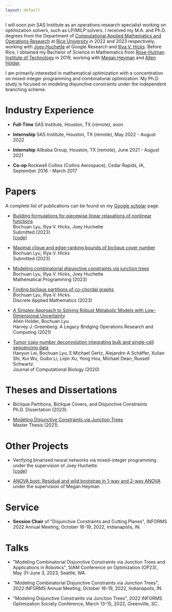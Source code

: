 ```yaml
---
layout: default
---
```


I will soon join SAS Institute as an operations research specialist working on optimization solvers, such as LP/MILP solvers. I received my M.A. and Ph.D. degrees from the Department of [Computational Applied Mathematics and Operations Research](https://cmor.rice.edu/) at [Rice University](https://www.rice.edu/) in 2022 and 2023 respectively, working with [Joey Huchette](https://www.joehuchette.com/) at Google Research and [Illya V. Hicks](https://profiles.rice.edu/faculty/illya-v-hicks). Before Rice, I obtained my Bachelor of Science in Mathematics from [Rose-Hulman Institute of Technology](https://www.rose-hulman.edu/) in 2019, working with [Megan Heyman](https://www.rose-hulman.edu/academics/faculty/heyman-megan-heyman.html) and [Allen Holder](https://www.rose-hulman.edu/academics/faculty/holder-allen-holder.html).

I am primarily interested in mathematical optimization with a concentration on mixed-integer programming and combinatorial optimization. My Ph.D. study is focused on modeling disjunctive constraints under the independent branching scheme.

# Industry Experience

- **Full-Time** SAS Institute, Houston, TX (remote), soon

- **Internship** SAS Institute, Houston, TX (remote), May 2022 - August 2022

- **Internship** Alibaba Group, Houston, TX (remote), June 2021 - August 2021

- **Co-op** Rockwell Collins (Collins Aerospace), Cedar Rapids, IA, September 2016 - March 2017

# Papers

A complete list of publications can be found on my [Google scholar](https://scholar.google.com/citations?user=TZQALw0AAAAJ&hl=en) page.

- [Building formulations for piecewise linear relaxations of nonlinear functions](https://arxiv.org/abs/2304.14542) <br>
  Bochuan Lyu, Illya V. Hicks, Joey Huchette <br>
  Submitted (2023) <br>
  [[code]](https://github.com/BochuanBob/PiecewiseLinearRelaxation.jl) <br>

- [Maximal clique and edge-ranking bounds of biclique cover number](https://arxiv.org/abs/2302.12775) <br>
  Bochuan Lyu, Illya V. Hicks <br>
  Submitted (2023) <br>

- [Modeling combinatorial disjunctive constraints via junction trees](https://link.springer.com/article/10.1007/s10107-023-01955-3) <br>
  Bochuan Lyu, Illya V. Hicks, Joey Huchette <br>
  Mathematical Programming (2023) <br>

- [Finding biclique partitions of co-chordal graphs](https://www.sciencedirect.com/science/article/abs/pii/S0166218X23001737) <br>
  Bochuan Lyu, Illya V. Hicks <br>
  Discrete Applied Mathematics (2023) <br>

- [A Simplex Approach to Solving Robust Metabolic Models with Low-Dimensional Uncertainty](https://link.springer.com/chapter/10.1007/978-3-030-56429-2_8) <br>
  Allen Holder, Bochuan Lyu <br>
  Harvey J. Greenberg: A Legacy Bridging Operations Research and Computing (2021) <br>

- [Tumor copy number deconvolution integrating bulk and single-cell sequencing data](https://www.liebertpub.com/doi/abs/10.1089/cmb.2019.0302) <br>
  Haoyun Lei, Bochuan Lyu, E Michael Gertz, Alejandro A Schäffer, Xulian Shi, Kui Wu, Guibo Li, Liqin Xu, Yong Hou, Michael Dean, Russell Schwartz <br>
  Journal of Computational Biology (2020) <br>

# Theses and Dissertations

- Biclique Partitions, Biclique Covers, and Disjunctive Constraints <br>
  Ph.D. Dissertation (2023). <br>

- [Modeling Disjunctive Constraints via Junction Trees](https://scholarship.rice.edu/handle/1911/111896) <br>
  Master Thesis (2021). <br>

# Other Projects

- Verifying binarized neural networks via mixed-integer programming <br>
  under the supervision of Joey Huchette <br>
  [[code]](https://github.com/BochuanBob/bnnMIP) <br>
  
- [ANOVA.boot: Residual and wild bootstrap in 1-way and 2-way ANOVA](https://www.rdocumentation.org/packages/lmboot/versions/0.0.1/topics/ANOVA.boot) <br>
  under the supervision of Megan Heyman <br>

# Service

- **Session Chair** of "Disjunctive Constraints and Cutting Planes", INFORMS 2022 Annual Meeting, October 16-19, 2022, Indianapolis, IN.


# Talks
- "Modeling Combinatorial Disjunctive Constraints via Junction Trees and Applications in Robotics", SIAM Conference on Optimization (OP23), May 31-June 3, 2023, Seattle, WA.

- "Modeling Combinatorial Disjunctive Constraints via Junction Trees", 2022 INFORMS Annual Meeting, October 16-19, 2022, Indianapolis, IN.

- "Modeling Disjunctive Constraints via Junction Trees", 2022 INFORMS Optimization Society Conference, March 13-15, 2022, Greenville, SC.

